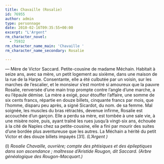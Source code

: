 ```yaml
---
title: Chavaille (Rosalie)
id: 76955
author: admin
type: personnage
date: 2010-02-16T09:35:55+00:00
excerpt: "L'Argent"
rm_character_novel:
  - 75932
rm_character_name_main: 'Chavaille '
rm_character_name_secondary: Rosalie

---
```

_—_ Mère de Victor Saccard. Petite-cousine de madame Méchain. Habitait à seize ans, avec sa mère, un petit logement au sixième, dans une maison de la rue de la Harpe. Consentante, elle a été culbutée par un voisin, sur les marches de l&rsquo;escalier, et le monsieur s&rsquo;est montré si amoureux que la pauvre Rosalie, renversée d&rsquo;une main trop prompte contre l&rsquo;angle d&rsquo;une marche, a eu l&rsquo;épaule démise. La mère a exigé, pour étouffer l&rsquo;affaire, une somme de six cents francs, répartie en douze billets, cinquante francs par mois, que l&rsquo;homme, disparu peu après, a signé Sicardot, du nom. de sa femme. Mal soignée, les muscles du bras rétractés, devenue infirme, Rosalie est accouchée d&rsquo;un garçon. Elle a perdu sa mère, est tombée à une sale vie, à une misère noire, puis, ayant traîné les rues jusqu&rsquo;à vingt-six ans, échouée à la cité de Naples chez sa petite-cousine, elle a fini par mourir des suites d&rsquo;une bordée plus aventureuse que les autres. La Méchain a hérité du petit Victor et des douze billets impayés [31]. _(L&rsquo;Argent )_

(l) _Rosalie Chavaille, ouvrière; compte des phtisiques et des épileptiques dans son ascendance ; maîtresse d&rsquo;Aristide Rougon, dit Saccard. (Arbre généalogique des Rougon-Macquart.)_